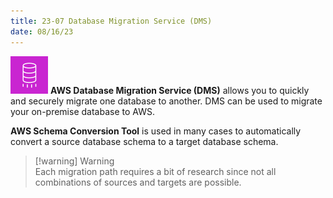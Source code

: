 ```yaml
---
title: 23-07 Database Migration Service (DMS)
date: 08/16/23
---
```


![35](images/icons/Database_Migration_Service.png) **AWS Database Migration Service (DMS)** allows you to quickly and securely migrate one database to another. DMS can be used to migrate your on-premise database to AWS.

**AWS Schema Conversion Tool** is used in many cases to automatically convert a source database schema to a target database schema.

 > 
 > \[!warning\] Warning  
 > Each migration path requires a bit of research since not all combinations of sources and targets are possible.
